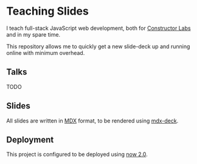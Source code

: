 # Teaching Slides

I teach full-stack JavaScript web development, both for [Constructor Labs][cl] and in my spare time.

This repository allows me to quickly get a new slide-deck up and running online with minimum overhead.

## Talks

TODO

## Slides

All slides are written in [MDX][mdx] format, to be rendered using [mdx-deck][mdx-deck].

## Deployment

This project is configured to be deployed using [now 2.0][now].

[cl]: https://www.constructorlabs.com/
[mdx]: https://github.com/mdx-js/mdx
[mdx-deck]: https://github.com/jxnblk/mdx-deck
[now]: https://now.sh/
